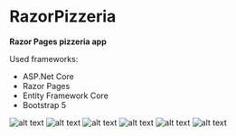 # RazorPizzeria
**Razor Pages pizzeria app**

Used frameworks:
- ASP.Net Core
- Razor Pages
- Entity Framework Core
- Bootstrap 5

![alt text](https://github.com/qboww/RazorPizzeria/blob/master/wwwroot/repo-pics/pizzas.jpg)
![alt text](https://github.com/qboww/RazorPizzeria/blob/master/wwwroot/repo-pics/orders.jpg)
![alt text](https://github.com/qboww/RazorPizzeria/blob/master/wwwroot/repo-pics/custom.jpg)
![alt text](https://github.com/qboww/RazorPizzeria/blob/master/wwwroot/repo-pics/modal.jpg)
![alt text](https://github.com/qboww/RazorPizzeria/blob/master/wwwroot/repo-pics/confirm.jpg)
![alt text](https://github.com/qboww/RazorPizzeria/blob/master/wwwroot/repo-pics/home.jpg)
